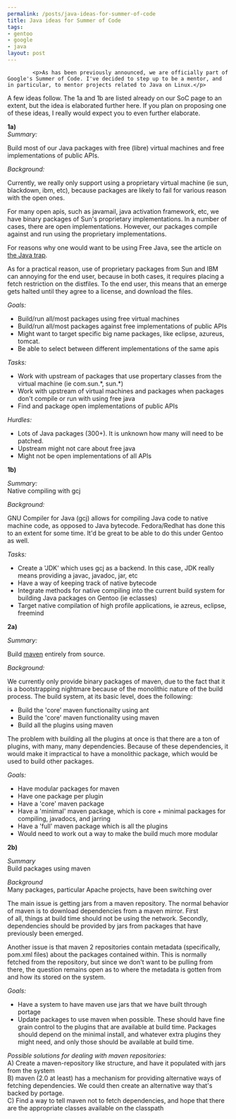 ```yaml
--- 
permalink: /posts/java-ideas-for-summer-of-code
title: Java ideas for Summer of Code
tags: 
- gentoo
- google
- java
layout: post
---
```


			<p>As has been previously announced, we are officially part of Google's Summer of Code. I've decided to step up to be a mentor, and in particular, to mentor projects related to Java on Linux.</p>

<p>A few ideas follow. The 1a and 1b are listed already on our SoC page to an extent, but the idea is elaborated further here. If you plan on proposing one of these ideas, I really would expect you to even further elaborate.</p>

<p><strong>1a)</strong><br>
<em>Summary:</em><br>
   </p><p>Build most of our Java packages with free (libre) virtual machines and free implementations of public APIs.</p>

<p><em>Background:</em><br>
  </p><p>Currently, we really only support using a proprietary virtual machine (ie sun, blackdown, ibm, etc), because packages are likely to fail for various reason with the open ones.</p>
   <p>For many open apis, such as javamail, java activation framework, etc, we have binary packages of Sun's proprietary implementations. In a number of cases, there are open implementations. However, our packages compile against and run using the proprietary implementations.</p>
   <p>For reasons why one would want to be using Free Java, see the article on <a href="http://www.gnu.org/philosophy/java-trap.html">the Java trap</a>.</p>
   <p>As for a practical reason, use of proprietary packages from Sun and IBM can annoying for the end user, because in both cases, it requires placing a fetch restriction on the distfiles. To the end user, this means that an emerge gets halted until they agree to a license, and download the files.</p>

<p><em>Goals:</em>
</p><ul>
   <li>Build/run all/most packages using free virtual machines</li>
   <li>Build/run all/most packages against free implementations of public APIs</li>
   <li>Might want to target specific big name packages, like eclipse, azureus, tomcat.</li>
   <li>Be able to select between different implementations of the same apis</li></ul>

<p><em>Tasks:</em>
</p><ul>
   <li>Work with upstream of packages that use propertary classes from the virtual machine (ie com.sun.*, sun.*)</li>
   <li>Work with upstream of virtual machines and packages when packages don't compile or run with using free java</li>
   <li>Find and package open implementations of public APIs</li></ul>

<p><em>Hurdles:</em>
</p><ul>
   <li>Lots of Java packages (300+). It is unknown how many will need to be patched.</li>
   <li>Upstream might not care about free java</li>
   <li>Might not be open implementations of all APIs</li></ul>

<p><strong>1b)</strong></p>

<p><em>Summary:</em><br>
   Native compiling with gcj</p>

<p><em>Background:</em><br>
   </p><p>GNU Compiler for Java (gcj) allows for compiling Java code to native machine code, as opposed to Java bytecode. Fedora/Redhat has done this to an extent for some time. It'd be great to be able to do this under Gentoo as well.</p>

<p><em>Tasks:</em>
</p><ul>
   <li>Create a 'JDK' which uses gcj as a backend. In this case, JDK really means providing a javac, javadoc, jar, etc</li>
   <li>Have a way of keeping track of native bytecode</li>
   <li>Integrate methods for native compiling into the current build system for building Java packages on Gentoo (ie eclasses)</li>
   <li>Target native compilation of high profile applications, ie azreus, eclipse, freemind</li></ul>

<p><strong>2a)</strong></p>

<p><em>Summary:</em><br>
   </p><p>Build <a href="http://maven.apache.org">maven</a> entirely from source.</p>

<p><em>Background:</em><br>
   </p><p>We currently only provide binary packages of maven, due to the fact that it is a bootstrapping nightmare because of the monolithic nature of the build process. The build system, at its basic level, does the following:</p>
<ul>
   <li>Build the 'core' maven functionailty using ant</li>
   <li>Build the 'core' maven functionality using maven</li>
   <li>Build all the plugins using maven</li></ul>

   <p>The problem with building all the plugins at once is that there are a ton of plugins, with many, many dependencies. Because of these dependencies, it would make it impractical to have a monolithic package, which would be used to build other packages.</p>

<p><em>Goals:</em>
</p><ul>
   <li>Have modular packages for maven</li>
   <li>Have one package per plugin</li>
   <li>Have a 'core' maven package</li>
   <li>Have a 'minimal' maven package, which is core + minimal packages for compiling, javadocs, and jarring</li>
   <li>Have a 'full' maven package which is all the plugins</li>
   <li>Would need to work out a way to make the build much more modular</li></ul>

<p><strong>2b)</strong></p>

<p><em>Summary</em><br>
   Build packages using maven</p>

<p><em>Background</em><br>
   Many packages, particular Apache projects, have been switching over</p>

   <p>The main issue is getting jars from a maven repository. The normal behavior of maven is to download dependencies from a maven mirror. First<br>
of all, things at build time should not be using the network. Secondly, dependencies should be provided by jars from packages that have previously been emerged.</p>

   <p>Another issue is that maven 2 repositories contain metadata (specifically, pom.xml files) about the packages contained within. This is normally fetched from the repository, but since we don't want to be pulling from there, the question remains open as to where the metadata is gotten from and how its stored on the system.</p>

<p><em>Goals:</em>
</p><ul>
   <li>Have a system to have maven use jars that we have built through portage</li>
   <li>Update packages to use maven when possible. These should have fine grain control to the plugins that are available at build time. Packages should depend on the minimal install, and whatever extra plugins they might need, and only those should be available at build time.</li></ul>
<p><em>Possible solutions for dealing with maven repositories:</em><br>
       A) Create a maven-repository like structure, and have it populated with jars from the system<br>
       B) maven (2.0 at least) has a mechanism for providing alternative ways of fetching dependencies. We could then create an alternative way that's backed by portage.<br>
       C) Find a way to tell maven not to fetch dependencies, and hope that there are the appropriate classes  available on the classpath<em></em></p>					